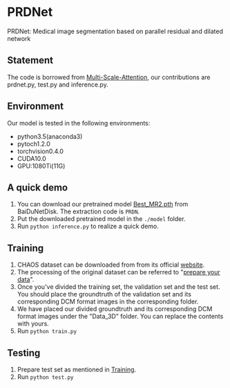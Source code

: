 # PRDNet
PRDNet: Medical image segmentation based on parallel residual and dilated network

## Statement
The code is borrowed from [Multi-Scale-Attention](https://github.com/sinAshish/Multi-Scale-Attention), our contributions are prdnet.py, test.py and inference.py.

## Environment
Our model is tested in the following environments:   
  * python3.5(anaconda3)
  * pytoch1.2.0
  * torchvision0.4.0
  * CUDA10.0
  * GPU:1080Ti(11G)


## A quick demo
1. You can download our pretrained model [Best_MR2.pth](https://pan.baidu.com/s/1SToITGqAHMPrTLqrGiq5YQ) from BaiDuNetDisk. The extraction code is ```PRDN```.
2. Put the downloaded pretrained model in the ```./model``` folder.
3. Run ```python inference.py``` to realize a quick demo.

## Training
1. CHAOS dataset can be downloaded from from its official [website](https://chaos.grand-challenge.org/).
2. The processing of the original dataset can be referred to "[prepare your data](https://github.com/sinAshish/Multi-Scale-Attention)".
3. Once you've divided the training set, the validation set and the test set. You should place the groundtruth of the validation set and its corresponding DCM format images in the corresponding folder. 
4. We have placed our divided groundtruth and its corresponding DCM format images under the "Data_3D" folder. You can replace the contents with yours.
5. Run ```python train.py```

## Testing
1. Prepare test set as mentioned in [Training](#Training).
2. Run ```python test.py``` 
